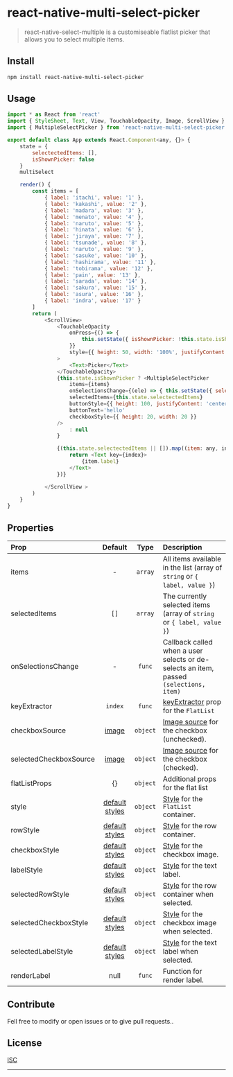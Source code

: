 # react-native-multi-select-picker


> react-native-select-multiple is a customiseable  flatlist picker that allows you to select multiple items.


## Install

```sh
npm install react-native-multi-select-picker
```

## Usage

```js
import * as React from 'react'
import { StyleSheet, Text, View, TouchableOpacity, Image, ScrollView } from 'react-native'
import { MultipleSelectPicker } from 'react-native-multi-select-picker'

export default class App extends React.Component<any, {}> {
    state = {
        selectectedItems: [],
        isShownPicker: false
    }
    multiSelect

    render() {
        const items = [
            { label: 'itachi', value: '1' },
            { label: 'kakashi', value: '2' },
            { label: 'madara', value: '3' },
            { label: 'menato', value: '4' },
            { label: 'naruto', value: '5' },
            { label: 'hinata', value: '6' },
            { label: 'jiraya', value: '7' },
            { label: 'tsunade', value: '8' },
            { label: 'naruto', value: '9' },
            { label: 'sasuke', value: '10' },
            { label: 'hashirama', value: '11' },
            { label: 'tobirama', value: '12' },
            { label: 'pain', value: '13' },
            { label: 'sarada', value: '14' },
            { label: 'sakura', value: '15' },
            { label: 'asura', value: '16' },
            { label: 'indra', value: '17' }
        ]
        return (
            <ScrollView>
                <TouchableOpacity
                    onPress={() => {
                        this.setState({ isShownPicker: !this.state.isShownPicker })
                    }}
                    style={{ height: 50, width: '100%', justifyContent: 'center', alignItems: 'center', backgroundColor: '#dadde3' }}
                >
                    <Text>Picker</Text>
                </TouchableOpacity>
                {this.state.isShownPicker ? <MultipleSelectPicker
                    items={items}
                    onSelectionsChange={(ele) => { this.setState({ selectectedItems: ele }) }}
                    selectedItems={this.state.selectectedItems}
                    buttonStyle={{ height: 100, justifyContent: 'center', alignItems: 'center' }}
                    buttonText='hello'
                    checkboxStyle={{ height: 20, width: 20 }}
                />
                    : null
                }

                {(this.state.selectectedItems || []).map((item: any, index) => {
                    return <Text key={index}>
                        {item.label}
                    </Text>
                })}

            </ScrollView >
        )
    }
}


```



## Properties

| Prop  | Default  | Type | Description |
| :------------ |:---------------:| :---------------:| :-----|
| items | - | `array` | All items available in the list (array of `string` or `{ label, value }`) |
| selectedItems | `[]` | `array` | The currently selected items (array of `string` or `{ label, value }`) |
| onSelectionsChange | - | `func` | Callback called when a user selects or de-selects an item, passed `(selections, item)` |
| keyExtractor | `index` | `func` | [keyExtractor](https://facebook.github.io/react-native/docs/flatlist.html#keyextractor) prop for the `FlatList` |
| checkboxSource | [image](images/icon-checkbox.png) | `object` | [Image source](https://facebook.github.io/react-native/docs/image.html#source) for the checkbox (unchecked). |
| selectedCheckboxSource | [image](images/icon-checkbox-checked.png) | `object` | [Image source](https://facebook.github.io/react-native/docs/image.html#source) for the checkbox (checked). |
| flatListProps | {} | `object` | Additional props for the flat list |
| style | [default styles](src/SelectMultiple.styles.js) | `object` | [Style](https://facebook.github.io/react-native/docs/scrollview.html#style) for the `FlatList` container. |
| rowStyle | [default styles](src/SelectMultiple.styles.js) | `object` | [Style](https://facebook.github.io/react-native/docs/view.html#style) for the row container. |
| checkboxStyle | [default styles](src/SelectMultiple.styles.js) | `object` | [Style](https://facebook.github.io/react-native/docs/image.html#style) for the checkbox image. |
| labelStyle | [default styles](src/SelectMultiple.styles.js) | `object` | [Style](https://facebook.github.io/react-native/docs/text.html#style) for the text label. |
| selectedRowStyle | [default styles](src/SelectMultiple.styles.js) | `object` | [Style](https://facebook.github.io/react-native/docs/view.html#style) for the row container when selected. |
| selectedCheckboxStyle | [default styles](src/SelectMultiple.styles.js) | `object` | [Style](https://facebook.github.io/react-native/docs/image.html#style) for the checkbox image when selected. |
| selectedLabelStyle | [default styles](src/SelectMultiple.styles.js) | `object` | [Style](https://facebook.github.io/react-native/docs/text.html#style) for the text label when selected. |
| renderLabel | null | `func` | Function for render label. |

## Contribute

Fell free to modify or open issues or to give pull requests..

## License

[ISC](LICENSE) 

----
